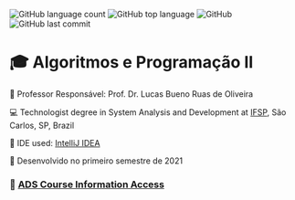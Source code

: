 ![GitHub language count](https://img.shields.io/github/languages/count/jmmarao/symploteca-project-java)
![GitHub top language](https://img.shields.io/github/languages/top/jmmarao/symploteca-project-java)
![GitHub](https://img.shields.io/github/license/jmmarao/symploteca-project-java)
![GitHub last commit](https://img.shields.io/github/last-commit/jmmarao/symploteca-project-java)


# :mortar_board: Algoritmos e Programação II

:triangular_flag_on_post: Professor Responsável: Prof. Dr. Lucas Bueno Ruas de Oliveira

:computer: Technologist degree in System Analysis and Development at [IFSP](https://www.ifsp.edu.br/), São Carlos, SP, Brazil

:triangular_ruler: IDE used: [IntelliJ IDEA](https://www.jetbrains.com/pt-br/idea/)

:calendar: Desenvolvido no primeiro semestre de 2021



### :link: [ADS Course Information Access](https://scl.ifsp.edu.br/index.php/cursos.html?id=116:ads&catid=61)